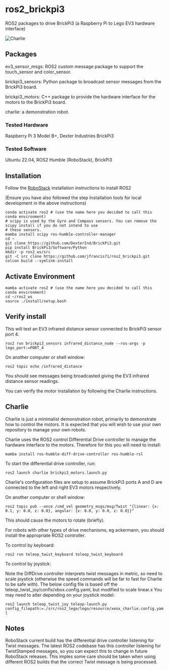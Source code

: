 # ros2_brickpi3
ROS2 packages to drive BrickPi3 (a Raspberry Pi to Lego EV3 hardware interface)

![Charlie](https://drive.google.com/uc?id=1HpBjWU5ElbmEphY0IHUyzJGjYCNfd94t&export=download)

## Packages

ev3_sensor_msgs: ROS2 custom message package to support the touch_sensor and color_sensor.

brickpi3_sensors: Python package to broadcast sensor messages from the BrickPi3 board.

brickpi3_motors: C++ package to provide the hardware interface for the motors to the BrickPi3 board.

charlie: a demonstration robot.

### Tested Hardware

Raspberry Pi 3 Model B+, Dexter Industries BrickPi3

### Tested Software

Ubuntu 22.04, ROS2 Humble (RoboStack), BrickPi3

## Installation

Follow the [RoboStack](https://robostack.github.io/GettingStarted.html) installation instructions to install ROS2

(Ensure you have also followed the step Installation tools for local development in the above instructions)

```
conda activate ros2 # (use the name here you decided to call this conda environment)
# scipy is used by the Gyro and Compass sensors. You can remove the scipy install if you do not intend to use
# these sensors.
mamba install scipy ros-humble-controller-manager
cd ~
git clone https://github.com/DexterInd/BrickPi3.git
pip install BrickPi3/Software/Python
mkdir -p ros2_ws/src
git -C src clone https://github.com/jfrancis71/ros2_brickpi3.git
colcon build --symlink-install
```

## Activate Environment

```
mamba activate ros2 # (use the name here you decided to call this conda environment)
cd ~/ros2_ws
source ./install/setup.bash
```

## Verify install

This will test an EV3 infrared distance sensor connected to BrickPi3 sensor port 4.
```
ros2 run brickpi3_sensors infrared_distance_node --ros-args -p lego_port:=PORT_4
```
On another computer or shell window:
```
ros2 topic echo /infrared_distance
```
You should see messages being broadcasted giving the EV3 infrared distance sensor readings.

You can verify the motor installation by following the Charlie instructions.

## Charlie

Charlie is just a minimalist demonstration robot, primarily to demonstrate how to control the motors.
It is expected that you will wish to use your own repository to manage your own robots.

Charlie uses the ROS2 control Differential Drive controller to manage the hardware interface to the motors.
Therefore for this you will need to install:

```
mamba install ros-humble-diff-drive-controller ros-humble-rsl
```

To start the differential drive controller, run:
```
ros2 launch charlie brickpi3_motors.launch.py
```
Charlie's configuration files are setup to assume BrickPi3 ports A and D are connected to the left and right EV3 motors respectively.

On another computer or shell window:
```
ros2 topic pub --once /cmd_vel geometry_msgs/msg/Twist "{linear: {x: 0.1, y: 0.0, z: 0.0}, angular: {x: 0.0, y: 0.0, z: 0.0}}"
```
This should cause the motors to rotate (briefly).

For robots with other types of drive mechanisms, eg ackermann, you should install the appropriate ROS2 controller.

To control by keyboard:

```ros2 run teleop_twist_keyboard teleop_twist_keyboard```

To control by joystick:

Note the DiffDrive controller interprets twist messages in metric, so need to scale joystick (otherwise the speed commands will be far to fast for Charlie to be safe with). The below config file is based off the teleop_twist_joy/confix/xbox.config.yaml, but modified to scale linear.x
You may need to alter depending on your joystick model:

```ros2 launch teleop_twist_joy teleop-launch.py config_filepath:=./src/ros2_lego/lego/resource/xeox_charlie.config.yaml```

## Notes

RoboStack current build has the differential drive controller listening for Twist messages. The latest ROS2 codebase has this controller listening for TwistStamped messages, so you can expect this to change in future RoboStack releases. This imples some care should be taken when using different ROS2 builds that the correct Twist message is being processed.
